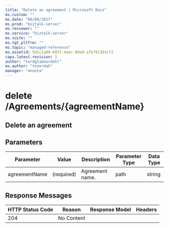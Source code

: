 ```yaml
---
title: "Delete an agreement | Microsoft Docs"
ms.custom: ""
ms.date: "06/08/2017"
ms.prod: "biztalk-server"
ms.reviewer: ""
ms.service: "biztalk-server"
ms.suite: ""
ms.tgt_pltfrm: ""
ms.topic: "managed-reference"
ms.assetid: 5d1c2a09-6857-4aec-89e0-afb791303cf2
caps.latest.revision: 3
author: "tordgladnordahl"
ms.author: "tonordah"
manager: "anneta"
---
```

# delete  /Agreements/{agreementName}
## Delete an agreement

Parameters
---



Parameter |Value  |Description  |Parameter Type  |Data Type  
---------|---------|---------|---------|---------
agreementName  |(required)   |Agreement name.  |path   |string     | 


Response Messages
---


HTTP Status Code  |Reason |Response Model |Headers 
---------|---------|---------|---------
204    |No Content         |         |         |

